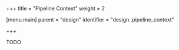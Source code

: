 +++
title = "Pipeline Context"
weight = 2

[menu.main]
parent = "design"
identifier = "design..pipeline_context"

+++

TODO